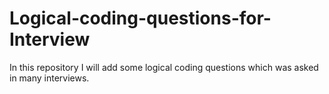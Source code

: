 # Logical-coding-questions-for-Interview
In this repository I will add some logical coding questions which was asked in many interviews.
